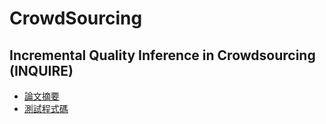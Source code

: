 # **CrowdSourcing**

## **Incremental Quality Inference in Crowdsourcing (INQUIRE)**
- [論文摘要](https://github.com/worcdlo/MachineLearning/blob/master/CrowdSourcing/INQUIRE.md)
- [測試程式碼](https://github.com/worcdlo/MachineLearning/blob/master/CrowdSourcing/inquire_model.py)

